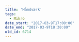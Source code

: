 ```yaml
---
title: 'Håndværk'
tags:
  - Mikro
date_start: "2017-03-9T17:00:00"
date_end: "2017-03-9T18:30:00"
old_id: 6714
---
```

